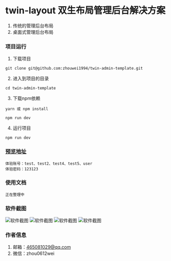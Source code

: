 # twin-layout 双生布局管理后台解决方案
1. 传统的管理后台布局
2. 桌面式管理后台布局

### 项目运行

1. 下载项目
```
git clone git@github.com:zhouwei1994/twin-admin-template.git
```
2. 进入到项目的目录
```
cd twin-admin-template
```
3. 下载npm依赖
```
yarn 或 npm install

npm run dev
```
4. 运行项目
```
npm run dev
```

### [预览地址](https://twin-ui.com/adminManage/index.html#/login)
```
体验账号：test、test2、test4、test5、user
体验密码：123123
```

### 使用文档
```
正在整理中
```

### 软件截图
![软件截图](https://qn.kemean.cn/upload/202010/16/16028284725665nhq5dx7.png)
![软件截图](https://qn.kemean.cn/upload/202010/16/1602828505603zygqdnhj.png)
![软件截图](https://qn.kemean.cn/upload/202010/16/1602828512411e0fhma93.png)
![软件截图](https://qn.kemean.cn/upload/202010/16/16028285188324hkyty7p.png)

### 作者信息
1. 邮箱：465081029@qq.com
2. 微信：zhou0612wei


